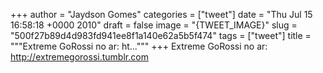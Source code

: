 
+++
author = "Jaydson Gomes"
categories = ["tweet"]
date = "Thu Jul 15 16:58:18 +0000 2010"
draft = false
image = "{TWEET_IMAGE}"
slug = "500f27b89d4d983fd941ee8f1a140e62a5b5f474"
tags = ["tweet"]
title = """Extreme GoRossi no ar: ht..."""
+++
Extreme GoRossi no ar: http://extremegorossi.tumblr.com
